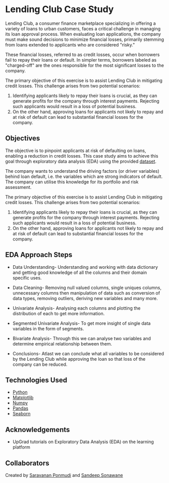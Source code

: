 # Lending Club Case Study

Lending Club, a consumer finance marketplace specializing in offering a variety of loans to urban customers, faces a critical challenge in managing its loan approval process. When evaluating loan applications, the company must make sound decisions to minimize financial losses, primarily stemming from loans extended to applicants who are considered "risky."

These financial losses, referred to as credit losses, occur when borrowers fail to repay their loans or default. In simpler terms, borrowers labeled as "charged-off" are the ones responsible for the most significant losses to the company.

The primary objective of this exercise is to assist Lending Club in mitigating credit losses. This challenge arises from two potential scenarios:

1. Identifying applicants likely to repay their loans is crucial, as they can generate profits for the company through interest payments. Rejecting such applicants would result in a loss of potential business.
2. On the other hand, approving loans for applicants not likely to repay and at risk of default can lead to substantial financial losses for the company.

## Objectives

The objective is to pinpoint applicants at risk of defaulting on loans, enabling a reduction in credit losses. This case study aims to achieve this goal through exploratory data analysis (EDA) using the provided [dataset](./loan.csv).

The company wants to understand the driving factors (or driver variables) behind loan default, i.e. the variables which are strong indicators of default. The company can utilise this knowledge for its portfolio and risk assessment.

The primary objective of this exercise is to assist Lending Club in mitigating credit losses. This challenge arises from two potential scenarios:

1. Identifying applicants likely to repay their loans is crucial, as they can generate profits for the company through interest payments. Rejecting such applicants would result in a loss of potential business.
2. On the other hand, approving loans for applicants not likely to repay and at risk of default can lead to substantial financial losses for the company.

## EDA Approach Steps

- Data Understanding-
Understanding and working with data dictionary and getting good knowledge of all the columns and their domain specific uses.

- Data Cleaning-
Removing null valued columns, single uniques columns, unnecessary columns then manipulation of data such as conversion of data types, removing outliers, deriving new variables and many more.

- Univariate Analysis-
Analysing each columns and plotting the distribution of each to get more information.

- Segmented Univariate Analysis-
To get more insight of single data variables in the form of segments.

- Bivariate Analysis-
Through this we can analyse two variables and determine empirical relationship between them.

- Conclusions-
Atlast we can conclude what all variables to be considered by the Lending Club while approving the loan so that loss of the company can be reduced.

## Technologies Used

- [Python](https://www.python.org/) 
- [Matplotlib](https://matplotlib.org/)  
- [Numpy](https://numpy.org/)  
- [Pandas](https://pandas.pydata.org/)  
- [Seaborn](https://seaborn.pydata.org/)  



## Acknowledgements

- UpGrad tutorials on Exploratory Data Analysis (EDA) on the learning platform

## Collaborators

Created by [Saravanan Ponmudi](https://github.com/spbvana) and [Sandeep Sonawane]()